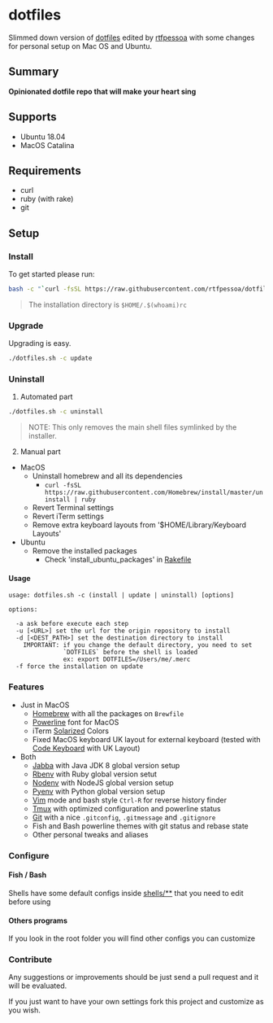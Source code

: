 # dotfiles

Slimmed down version of [dotfiles](https://github.com/skwp/dotfiles)
edited by [rtfpessoa](https://github.com/rtfpessoa)
with some changes for personal setup on Mac OS and Ubuntu.

## Summary

**Opinionated dotfile repo that will make your heart sing**

## Supports

* Ubuntu 18.04
* MacOS Catalina

## Requirements

* curl
* ruby (with rake)
* git

## Setup

### Install

To get started please run:

```sh
bash -c "`curl -fsSL https://raw.githubusercontent.com/rtfpessoa/dotfiles/master/dotfiles.sh`" -s -c install
```

> The installation directory is `$HOME/.$(whoami)rc`

### Upgrade

Upgrading is easy.

```sh
./dotfiles.sh -c update
```

### Uninstall

1. Automated part

```sh
./dotfiles.sh -c uninstall
```

> NOTE: This only removes the main shell files symlinked by the installer.

2. Manual part

  * MacOS
    * Uninstall homebrew and all its dependencies
      * `curl -fsSL https://raw.githubusercontent.com/Homebrew/install/master/uninstall | ruby`
    * Revert Terminal settings
    * Revert iTerm settings
    * Remove extra keyboard layouts from '$HOME/Library/Keyboard Layouts'
  * Ubuntu
    * Remove the installed packages
      * Check 'install_ubuntu_packages' in [Rakefile](./Rakefile)

#### Usage

```
usage: dotfiles.sh -c (install | update | uninstall) [options]

options:

  -a ask before execute each step
  -u [<URL>] set the url for the origin repository to install
  -d [<DEST_PATH>] set the destination directory to install
    IMPORTANT: if you change the default directory, you need to set
               `DOTFILES` before the shell is loaded
               ex: export DOTFILES=/Users/me/.merc
  -f force the installation on update
```

### Features

* Just in MacOS
  * [Homebrew](https://github.com/Homebrew/homebrew) with all the packages on `Brewfile`
  * [Powerline](https://github.com/powerline/powerline) font for MacOS
  * iTerm [Solarized](https://github.com/altercation/solarized) Colors
  * Fixed MacOS keyboard UK layout for external keyboard (tested with [Code Keyboard](https://codekeyboards.com/) with  UK Layout)
* Both
  * [Jabba](https://github.com/shyiko/jabba) with Java JDK 8 global version setup
  * [Rbenv](https://github.com/sstephenson/rbenv) with Ruby global version setut
  * [Nodenv](https://github.com/nodenv/nodenv) with NodeJS global version setup
  * [Pyenv](https://github.com/pyenv/pyenv) with Python global version setup
  * [Vim](https://github.com/vim) mode and bash style `Ctrl-R` for reverse history finder
  * [Tmux](https://github.com/tmux/tmux) with optimized configuration and powerline status
  * [Git](https://github.com/git/git) with a nice `.gitconfig`, `.gitmessage` and `.gitignore`
  * Fish and Bash powerline themes with git status and rebase state
  * Other personal tweaks and aliases

### Configure

#### Fish / Bash

Shells have some default configs inside [shells/**](./shells) that you need to edit before using

#### Others programs

If you look in the root folder you will find other configs you can customize

### Contribute

Any suggestions or improvements should be just send a pull request and it will be evaluated.

If you just want to have your own settings fork this project and customize as you wish.
